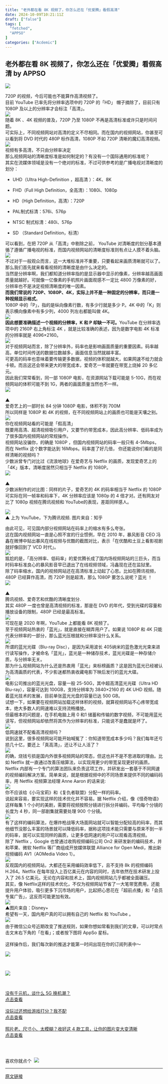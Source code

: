```yaml
---
title: "老外都在看 8K 视频了，你怎么还在「优爱腾」看假高清"
date: 2024-10-09T10:21:11Z
draft: ["false"]
tags: [
  "fetched",
  "APPSO"
]
categories: ["Acdemic"]
---
```

老外都在看 8K 视频了，你怎么还在「优爱腾」看假高清 by APPSO
------
<div><p data-mpa-powered-by="yiban.io"><img data-ratio="0.3427230046948357" data-src="https://mmbiz.qpic.cn/mmbiz_gif/ePTzepwoNWNJ428lhrveurahHmVjI1FMDG4Z0NJ4Oqhkg9VmcLicoPPdrE2BicV5IFd1vWeroAS3tKsy5amTXYBw/640?wx_fmt=gif" data-type="gif" data-w="639" src="https://mmbiz.qpic.cn/mmbiz_gif/ePTzepwoNWNJ428lhrveurahHmVjI1FMDG4Z0NJ4Oqhkg9VmcLicoPPdrE2BicV5IFd1vWeroAS3tKsy5amTXYBw/640?wx_fmt=gif"></p><section><section><span>720P 的视频，今后可能也不能算作高清视频了。</span></section><section><span>目前 YouTube 已率先将分辨率选项中的 720P 的「HD」 帽子摘除了，目前只有 1080P 及以上的分辨率才会标注「高清」。</span></section><section><img data-ratio="0.5046875" data-src="https://mmbiz.qpic.cn/mmbiz_jpg/ePTzepwoNWPKfoEP8haZIm9TB9HVg3OdSQGBkiakARibqqHT8E4wiaicPvda5SoOGeLwfAUvGEjAwSblz1bgV90ic4Q/640?wx_fmt=jpeg" data-type="jpeg" data-w="1280" src="https://mmbiz.qpic.cn/mmbiz_jpg/ePTzepwoNWPKfoEP8haZIm9TB9HVg3OdSQGBkiakARibqqHT8E4wiaicPvda5SoOGeLwfAUvGEjAwSblz1bgV90ic4Q/640?wx_fmt=jpeg"></section><section><span>随着 8K 、4K 视频的普及，720P 乃至 1080P 不再是高清标准或许只是时间问题。</span></section><section><span>可实际上，不同视频网站对高清的定义不尽相同。而在国内的视频网站，你甚至可以看到将 DVD 时代的 480P 标作高清，1080P 不如 720P 清晰的魔幻高清视频。</span></section><section><img data-ratio="0.375" data-src="https://mmbiz.qpic.cn/mmbiz_png/ePTzepwoNWPKfoEP8haZIm9TB9HVg3OdseYG0g1SVMEDTEufZtdT3sGp6XfqF3Ct4X1Hup02XpJxue6VHjgDAA/640?wx_fmt=png" data-type="png" data-w="96" src="https://mmbiz.qpic.cn/mmbiz_png/ePTzepwoNWPKfoEP8haZIm9TB9HVg3OdseYG0g1SVMEDTEufZtdT3sGp6XfqF3Ct4X1Hup02XpJxue6VHjgDAA/640?wx_fmt=png"></section><section><span>视频有多高清，不只由分辨率决定</span><br></section><section><span>那么视频网站的清晰度标准是如何制定的？有没有一个国际通用的标准呢？</span></section><section><span>其实在流媒体领域是没有一个绝对的标准，不过可供参考的是广播电视对清晰度的划分：</span></section><section><ul><li><p><span>UHD（Ultra High-Definition ，超高清 ）：4K、8K</span></p></li><li><p><span>FHD（Full High Definition，全高清）：1080i、1080p</span></p></li><li><p><span>HD（High Definition，高清）：720P</span></p></li><li><p><span>PAL制式标清：576i、576p</span></p></li><li><p><span>NTSC 制式标清：480i、576p</span></p></li><li><p><span>SD （Standard Definition，标清）</span></p></li></ul></section><section><span>可以看到，在把 720P 从「高清」中剔除之前， YouTube 对清晰度的划分基本遵循了遵循广播电视的标准，而国内视频网站的清晰度标准则有点让人摸不着头脑。</span></section><section><img data-ratio="0.564042303172738" data-src="https://mmbiz.qpic.cn/mmbiz_jpg/ePTzepwoNWPKfoEP8haZIm9TB9HVg3Odnz6AJlvVphia72ZKcPIftxh45wG4EhwlO03JmHmJ2H3Hrmb4pQ3ia9xQ/640?wx_fmt=jpeg" data-type="jpeg" data-w="851" src="https://mmbiz.qpic.cn/mmbiz_jpg/ePTzepwoNWPKfoEP8haZIm9TB9HVg3Odnz6AJlvVphia72ZKcPIftxh45wG4EhwlO03JmHmJ2H3Hrmb4pQ3ia9xQ/640?wx_fmt=jpeg"></section><section><span>不过对于一般观众而言，这一大堆标准并不重要，只要看起来画质清晰就可以了。那么我们首先就来看看视频的清晰度是由什么决定的。</span></section><section><span>当然是分辨率啊，我们都知道分辨率指的是显示器中显示的像素，分辨率越高画面质量就越好。可就像一亿像素的手机照片画面观感不一定比 4800 万像素的好，分辨率也不是决定视频清晰度的唯一因素。</span></section><section><span><strong>而我们常说的 720P、1080P、4K，实际上并不是一种固定的分辨率，而只是一种视频显示格式</strong>。</span></section><section><span>1080P 中的「P」，指的是纵向像素行数，有多少行就是多少 P。4K 中的「K」则表示横向像素中有多少列，4000 列左右都能叫做 4K。</span></section><section><img data-ratio="0.6592920353982301" data-src="https://mmbiz.qpic.cn/mmbiz_png/ePTzepwoNWPKfoEP8haZIm9TB9HVg3Od0rxQyAcMic5k4icct5NqnNRcV59EGRS01iaPkWibBVZzOryTGsJ8wExiaLw/640?wx_fmt=png" data-type="png" data-w="678" src="https://mmbiz.qpic.cn/mmbiz_png/ePTzepwoNWPKfoEP8haZIm9TB9HVg3Od0rxQyAcMic5k4icct5NqnNRcV59EGRS01iaPkWibBVZzOryTGsJ8wExiaLw/640?wx_fmt=png"></section><section><span><strong>因此想要准确描述一个视频的分辨率，K 和 P 却缺一不可</strong></span><strong><span>。</span></strong><span>YouTube 在分辨率选项中的 2160P 右上角标注 4K ，就是比较准确的表述，因为是数字电影 4K 标准的分辨率就是 4096×2160。</span></section><section><img data-backh="302" data-backw="514" data-ratio="0.5875486381322957" data-src="https://mmbiz.qpic.cn/mmbiz_jpg/ePTzepwoNWPKfoEP8haZIm9TB9HVg3Od7yRjpsFlglFLUvDeh6l0MjoEuooV5NzFiaBgTJhvLyjYxOQgnDCGBEw/640?wx_fmt=jpeg" data-type="jpeg" data-w="514" src="https://mmbiz.qpic.cn/mmbiz_jpg/ePTzepwoNWPKfoEP8haZIm9TB9HVg3Od7yRjpsFlglFLUvDeh6l0MjoEuooV5NzFiaBgTJhvLyjYxOQgnDCGBEw/640?wx_fmt=jpeg"></section><section><span>对于视频网站而言，除了分辨率外，码率也是影响画面质量的重要因素。码率越高，单位时间传送的数据位数越多，画面信息当然就越丰富。</span></section><section><span>可更高的码率也意味着要传输更多数据，视频的体积就越大，如果网速不给力就会卡顿。而且这还会带来更大的带宽成本，爱奇艺一年就要在带宽上烧掉 20 多亿元。</span></section><section><span>因此我们常常看到，同一部 1080P 电影，在资源网站下载可能是 5-10G，而在视频网站的体积可能不到 1G，两者的画面质量当然也不一样。</span></section><section><img data-backh="562" data-backw="543" data-croporisrc="https://mmbiz.qlogo.cn/mmbiz_jpg/ePTzepwoNWPKfoEP8haZIm9TB9HVg3OdKVzpp4T0hYKgry5oWkB1gN27ibibneIkhbWcd5iaClJFVch6w1vHOgFGg/0?wx_fmt=jpeg" data-cropx1="13.558718861209965" data-cropx2="749.797153024911" data-cropy1="10.846975088967971" data-cropy2="771.491103202847" data-ratio="1.0353260869565217" data-src="https://mmbiz.qpic.cn/mmbiz_jpg/ePTzepwoNWPKfoEP8haZIm9TB9HVg3OdU589OVqenc3TmvaQicvib4ckU3wqmibzRZegn86rLLzGp2BXFXGOlXzeQ/640?wx_fmt=jpeg" data-type="jpeg" data-w="736" src="https://mmbiz.qpic.cn/mmbiz_jpg/ePTzepwoNWPKfoEP8haZIm9TB9HVg3OdU589OVqenc3TmvaQicvib4ckU3wqmibzRZegn86rLLzGp2BXFXGOlXzeQ/640?wx_fmt=jpeg"></section><section><section><section><br></section><section><span>▲</span></section><span>爱奇艺上的一部时长 84 分钟 1080P 电影，体积不到 700M</span></section></section><section><span>所以同样是 1080P 和 4K 的视频，在不同视频网站上的画质也可能是天壤之别。</span></section><section><img data-ratio="0.375" data-src="https://mmbiz.qpic.cn/mmbiz_png/ePTzepwoNWPKfoEP8haZIm9TB9HVg3OdseYG0g1SVMEDTEufZtdT3sGp6XfqF3Ct4X1Hup02XpJxue6VHjgDAA/640?wx_fmt=png" data-type="png" data-w="96" src="https://mmbiz.qpic.cn/mmbiz_png/ePTzepwoNWPKfoEP8haZIm9TB9HVg3OdseYG0g1SVMEDTEufZtdT3sGp6XfqF3Ct4X1Hup02XpJxue6VHjgDAA/640?wx_fmt=png"></section><section><span>你在视频网站看的可能是「假高清」</span></section><section><span>既要用高清、超清视频吸引用户，又要节约带宽成本，因此高分辨率、低码率成为了很多国内视频网站的常规操作。</span></section><section><span>视频网站没骗你，的确是 1080P ，但国内视频网站的码率一般只有 4-5Mbps，而在 Netflix 这个数字能达到 16Mbps。码率差了好几倍， 你还能说你们看的是同样清晰的视频吗？</span></section><section><span>少数派曾专门对比过《流浪地球》在爱奇艺与 Netflix 的画质，发现爱奇艺上的「4K」版本，清晰度居然只相当于 Netflix 的 1080P。</span></section><section><img data-ratio="0.9648148148148148" data-src="https://mmbiz.qpic.cn/mmbiz_jpg/ePTzepwoNWPKfoEP8haZIm9TB9HVg3OdheXpaT3hvDial2jrhqbaAyEkVQa4wKaTYvuq6FWicAarCJsrqSKN2ExQ/640?wx_fmt=jpeg" data-type="jpeg" data-w="1080" src="https://mmbiz.qpic.cn/mmbiz_jpg/ePTzepwoNWPKfoEP8haZIm9TB9HVg3OdheXpaT3hvDial2jrhqbaAyEkVQa4wKaTYvuq6FWicAarCJsrqSKN2ExQ/640?wx_fmt=jpeg"></section><section><section><section><br></section><section><span>▲</span></section><span>少数派制作的对比图：同样的片子，爱奇艺的 4K 的码率相当于 Netflix 的 1080P</span></section></section><section><span>可实际在同一帧率和码率下，4K 分辨率应该是 1080p 的 4 倍才对。还有网友对比了 1080p 视频在腾讯视频和 YouTube的表现，差距同样感人。</span></section><p><img data-ratio="0.9859375" data-s="300,640" data-src="https://mmbiz.qpic.cn/mmbiz_jpg/ePTzepwoNWPKfoEP8haZIm9TB9HVg3OdSvkGLpjR3qDotxByseg3cpmo4P9ib0Kx1Uh8sJW1z4x7JUNpY6OsGmg/640?wx_fmt=jpeg" data-type="jpeg" data-w="1280" src="https://mmbiz.qpic.cn/mmbiz_jpg/ePTzepwoNWPKfoEP8haZIm9TB9HVg3OdSvkGLpjR3qDotxByseg3cpmo4P9ib0Kx1Uh8sJW1z4x7JUNpY6OsGmg/640?wx_fmt=jpeg"><br><span><span>▲</span> 上为 YouTube，下为腾讯视频. 图片来自：知乎</span></p><section><span>由此可见，可见国内部分视频网站在码率上的缩水有多么夸张。</span></section><section><span>这在国内视频网站一直是心照不宣的行业惯例，早在 2010 年，暴风影音 CEO 冯鑫在微博中贴出暴风在线视频与优酷的截图对比，表示「在优酷和土豆上看影视剧就好像回到了 VCD 时代」。</span></section><section><img data-backh="550" data-backw="347" data-ratio="1.585014409221902" data-src="https://mmbiz.qpic.cn/mmbiz_jpg/ePTzepwoNWPKfoEP8haZIm9TB9HVg3Od7cH61u1MicE7TjqiagMzFxbtG7Qic5OrOrUatma31Gwtyib4m0fZviadOlA/640?wx_fmt=jpeg" data-type="jpeg" data-w="347" src="https://mmbiz.qpic.cn/mmbiz_jpg/ePTzepwoNWPKfoEP8haZIm9TB9HVg3Od7cH61u1MicE7TjqiagMzFxbtG7Qic5OrOrUatma31Gwtyib4m0fZviadOlA/640?wx_fmt=jpeg"></section><section><span>尴尬的是，「高分辨率、低码率」的爱优腾长成了国内场视频网站的三巨头，而当时码率标准良心的暴风影音早已退出了在线视频领域，冯鑫现在还在监狱里。</span></section><section><span>除了码率缩水，国内的视频网站还在高清标准上动起了心思。比如在腾讯视频，480P 已经算作高清，而 720P 则是超清，那么 1080P 要怎么说呢？蓝光 ！</span></section><section><img data-backh="324" data-backw="488" data-ratio="0.6639344262295082" data-src="https://mmbiz.qpic.cn/mmbiz_jpg/ePTzepwoNWPKfoEP8haZIm9TB9HVg3OdccTBe8m24icTAgjDSgahNq0JVyavbPcDn2xfwLLibL1LrZQAupFakiaYw/640?wx_fmt=jpeg" data-type="jpeg" data-w="488" src="https://mmbiz.qpic.cn/mmbiz_jpg/ePTzepwoNWPKfoEP8haZIm9TB9HVg3OdccTBe8m24icTAgjDSgahNq0JVyavbPcDn2xfwLLibL1LrZQAupFakiaYw/640?wx_fmt=jpeg"></section><section><section><section><br></section><section><span>▲</span></section><span>腾讯视频、爱奇艺和优酷的清晰度划分.</span></section></section><section><span>其实 480P 一度也曾是高清视频的标准，那是在 DVD 的年代，受到光碟的容量和播放设备的限制，480P 已经是最高标准。</span></section><section><img data-backh="324" data-backw="422" data-ratio="0.7677725118483413" data-src="https://mmbiz.qpic.cn/mmbiz_gif/ePTzepwoNWPKfoEP8haZIm9TB9HVg3Odot1piaIegAlBc28JwVkq6u656VjpQc0xISX6gtZhXvqa3YYH6V2gEBQ/640?wx_fmt=gif" data-type="gif" data-w="422" src="https://mmbiz.qpic.cn/mmbiz_gif/ePTzepwoNWPKfoEP8haZIm9TB9HVg3Odot1piaIegAlBc28JwVkq6u656VjpQc0xISX6gtZhXvqa3YYH6V2gEBQ/640?wx_fmt=gif"></section><section><span>可现在是 2020 年啊，YouTube 上都能看 8K 视频了。</span></section><section><span>至于视频网站热衷的「蓝光」，就是直接在糊弄用户了。如果说 1080P 和 4K 只能代表分辨率的一部分，那么蓝光压根就和分辨率没什么关系。</span></section><section><img data-ratio="0.7679012345679013" data-src="https://mmbiz.qpic.cn/mmbiz_jpg/ePTzepwoNWPKfoEP8haZIm9TB9HVg3Odb9KbkfIQdGxe7CaFxpGp1txjKpQQR0DbWnBEqSVxdJFhIKcKpBd1qA/640?wx_fmt=jpeg" data-type="jpeg" data-w="810" src="https://mmbiz.qpic.cn/mmbiz_jpg/ePTzepwoNWPKfoEP8haZIm9TB9HVg3Odb9KbkfIQdGxe7CaFxpGp1txjKpQQR0DbWnBEqSVxdJFhIKcKpBd1qA/640?wx_fmt=jpeg"></section><section><span>所谓的蓝光光碟（Blu-ray Disc），是因为采用波长 405纳米的蓝色激光光束来进行读写操作，才被命名「蓝光」，蓝光是一种储存技术，蓝光光碟是一种存储介质，与分辨率无关。</span></section><section><span>那为什么视频网站为什么还是热衷用「蓝光」来标榜画质？这是因为蓝光已经被认为高清画质的代表，不少影迷都热衷收藏电影下映后发行的蓝光大碟。</span></section><section><img data-backh="382" data-backw="512" data-ratio="0.74609375" data-src="https://mmbiz.qpic.cn/mmbiz_jpg/ePTzepwoNWPKfoEP8haZIm9TB9HVg3OdC1cZnGYsCvGQZx4JM6ekXLbqzXO8BVPujhBXBgQMbSZqhSSNmEBwnQ/640?wx_fmt=jpeg" data-type="jpeg" data-w="512" src="https://mmbiz.qpic.cn/mmbiz_jpg/ePTzepwoNWPKfoEP8haZIm9TB9HVg3OdC1cZnGYsCvGQZx4JM6ekXLbqzXO8BVPujhBXBgQMbSZqhSSNmEBwnQ/640?wx_fmt=jpeg"></section><section><span>电影公司推出的蓝光光盘，容量一般 25-50G，其中超高清蓝光光碟（Ultra HD Blu-ray），容量可达到 100GB，支持分辨率为 3840×2160 的 4K UHD 视频。随着蓝光技术的发展，目前单张蓝光光盘的容量已达 500 GB。</span></section><section><span>试想一下，如果要在视频网站加载这样体积的视频，就算视频网站不心疼带宽成本，绝大多数人的网速难以支持流畅播放。</span></section><section><span>但最根本的问题是，在手机电脑上用 0 和1 储蓄和传输的数字视频，不可能用蓝光读写，但视频网站却依然将其作为分辨率的标准，只能说不是蠢就是坏了。</span></section><section><img data-ratio="0.375" data-src="https://mmbiz.qpic.cn/mmbiz_png/ePTzepwoNWPKfoEP8haZIm9TB9HVg3OdseYG0g1SVMEDTEufZtdT3sGp6XfqF3Ct4X1Hup02XpJxue6VHjgDAA/640?wx_fmt=png" data-type="png" data-w="96" src="https://mmbiz.qpic.cn/mmbiz_png/ePTzepwoNWPKfoEP8haZIm9TB9HVg3OdseYG0g1SVMEDTEufZtdT3sGp6XfqF3Ct4X1Hup02XpJxue6VHjgDAA/640?wx_fmt=png"></section><section><span>低网速就不配看高清视频吗？<br></span></section><section><span>说到这里，很多视频网站可能开始喊冤了：你知道带宽成本多少吗？我们每年还亏损几十亿，要还上「真高清」，还让不让人活了？</span></section><section><img data-croporisrc="https://mmbiz.qlogo.cn/mmbiz_jpg/ePTzepwoNWPKfoEP8haZIm9TB9HVg3OdVjXfKnp6k6CEmj8GMJP1tNswd1xgzia2IWSXxWEkTiciaPu4v677D6Yuw/0?wx_fmt=jpeg" data-cropx1="0" data-cropx2="1080" data-cropy1="144.12811387900354" data-cropy2="474.661921708185" data-ratio="0.30648148148148147" data-src="https://mmbiz.qpic.cn/mmbiz_jpg/ePTzepwoNWPKfoEP8haZIm9TB9HVg3OdZJKEavlkRgEIYFNtJgib5Qyoibtic063IWkXyt76foEmCeSoPyzH4XwiaA/640?wx_fmt=jpeg" data-type="jpeg" data-w="1080" src="https://mmbiz.qpic.cn/mmbiz_jpg/ePTzepwoNWPKfoEP8haZIm9TB9HVg3OdZJKEavlkRgEIYFNtJgib5Qyoibtic063IWkXyt76foEmCeSoPyzH4XwiaA/640?wx_fmt=jpeg"></section><section><span>的确，烧钱亏损是国内外很多视频网站的常态，但这也并不是不思进取的理由。比如 Netflix 就一直通过改善压缩算法，以实现用更少的带宽呈现更好的画质。</span></section><section><span>Netflix 内部有一个专门的算法团队来负责这项工作，并研发出一套基于不同网速的视频编码解决方案。简单来说，就是根据视频中的不同场景来提供不同的编码码率，用 Netflix 视频算法经理 Anne Aaron 的话来说:</span></section><section><section><img data-ratio="0.7727272727272727" data-src="https://mmbiz.qpic.cn/mmbiz_png/ePTzepwoNWPKfoEP8haZIm9TB9HVg3OdoGJ6j0MRicQtxxnFElqUSzzjthO7jibWc2qZ51c4D1uW3WoU7ia6fAkcw/640?wx_fmt=png" data-type="png" data-w="66" src="https://mmbiz.qpic.cn/mmbiz_png/ePTzepwoNWPKfoEP8haZIm9TB9HVg3OdoGJ6j0MRicQtxxnFElqUSzzjthO7jibWc2qZ51c4D1uW3WoU7ia6fAkcw/640?wx_fmt=png"></section><section><section><span>你不应该给《小马宝莉》和《复仇者联盟》分配一样的码率。</span></section></section></section><section><span>说起来容易，要实现这样的技术优化并不容易。据 Netflix 介绍，像《怪奇物语》这样每集 1 个小时的美剧，需要将视频按照分镜进行拆分并编码，平均每个分镜的长度为 4 秒，同一部剧集就需要处理 900 个分镜。</span></section><section><img data-ratio="0.6122448979591837" data-src="https://mmbiz.qpic.cn/mmbiz_jpg/ePTzepwoNWPKfoEP8haZIm9TB9HVg3OdV4xZErG5d2DFv3vm9pnTdj9VYvia53Iozbj5VcYQelY5Tyicicu0WEsEw/640?wx_fmt=jpeg" data-type="jpeg" data-w="980" src="https://mmbiz.qpic.cn/mmbiz_jpg/ePTzepwoNWPKfoEP8haZIm9TB9HVg3OdV4xZErG5d2DFv3vm9pnTdj9VYvia53Iozbj5VcYQelY5Tyicicu0WEsEw/640?wx_fmt=jpeg"></section><section><span>有了这样的编码算法，在爆炸枪战等大场面网站就可以智能分配较高的码率，而其他细节没那么丰富的场景就可以降低码率，据称这项技术能只需要与原来不到一半的码率，就可以实现同样的画质，让更多低网速的用户可以观看高清视频。</span></section><section><span>除了 Netflix ，Google 也曾通过收购视频编码公司 On2 来研发新的编码技术，并和苹果、微软 Netflix 等厂商组成开放媒体联盟 Alliance for Open Medi，推出新视频编码 AV1（AOMedia Video 1）。</span></section><section><img data-ratio="0.6666666666666666" data-src="https://mmbiz.qpic.cn/mmbiz_jpg/ePTzepwoNWPKfoEP8haZIm9TB9HVg3OduJQUnpK2XsQfogRq8Drc9FtlqQIeQOxZTFvUXldicAmrsnoxONE2BjA/640?wx_fmt=jpeg" data-type="jpeg" data-w="3840" src="https://mmbiz.qpic.cn/mmbiz_jpg/ePTzepwoNWPKfoEP8haZIm9TB9HVg3OduJQUnpK2XsQfogRq8Drc9FtlqQIeQOxZTFvUXldicAmrsnoxONE2BjA/640?wx_fmt=jpeg"></section><section><span>反观国内的视频网站，大都还在采用编码效率低下，且不支持 8k 的视频编码 H.264。Netflix 在每年投入上百亿美元在内容的同时，去年依然在技术研发上投入了 26.5 亿美元。无论在内容和技术上，国内视频网站几乎都被全面碾压。</span></section><section><span>其实，像 Netflix这样的技术优化，不仅为视频网站节省了一大笔带宽费用，还能提升用户体验，吸引更多下沉市场的用户，比起把心思花在「超前点播」和「会员专属广告」，这反而可能更加有效。</span></section><section><span><img data-ratio="0.6664285714285715" data-src="https://mmbiz.qpic.cn/mmbiz_jpg/ePTzepwoNWPKfoEP8haZIm9TB9HVg3Odjor8x7zBqaiczGy1j00YhwAMEJbGrI79cKfib0nJanzeNJUaXt8hb08w/640?wx_fmt=jpeg" data-type="jpeg" data-w="1400" src="https://mmbiz.qpic.cn/mmbiz_jpg/ePTzepwoNWPKfoEP8haZIm9TB9HVg3Odjor8x7zBqaiczGy1j00YhwAMEJbGrI79cKfib0nJanzeNJUaXt8hb08w/640?wx_fmt=jpeg"><br></span><span>▲图</span><span>片来自：</span><span>Disney+</span></section><section><span>希望有一天，国内用户真的可以拥有自己的 Netflix 和 YouTube 。</span></section><section><section><img data-ratio="1" data-src="https://mmbiz.qpic.cn/mmbiz_jpg/ePTzepwoNWO1ANriajU0R5ic6UKCztPeGCUyzZpk3ghlUnOVwWmSwuhVSnialNAaicVvdbJ3Af9N16I6X9LcDdgWug/640?wx_fmt=jpeg" data-type="jpeg" data-w="141" src="https://mmbiz.qpic.cn/mmbiz_jpg/ePTzepwoNWO1ANriajU0R5ic6UKCztPeGCUyzZpk3ghlUnOVwWmSwuhVSnialNAaicVvdbJ3Af9N16I6X9LcDdgWug/640?wx_fmt=jpeg"> </section><section><section>由于微信公众号近期改变了推送规则，如果你想如常看到我们的文章，可以时常点击文末右下角的「在看」；或者按下图将 AppSo 星标。<br><br>这样操作后，我们每次新的推送才能第一时间出现在你的订阅列表中～</section></section></section><p><img data-backh="337" data-backw="578" data-cropselx1="0" data-cropselx2="578" data-cropsely1="0" data-cropsely2="271" data-ratio="0.5837245696400626" data-s="300,640" data-src="https://mmbiz.qpic.cn/mmbiz_gif/ePTzepwoNWNJ428lhrveurahHmVjI1FM1ubseYkJibqHjjicYLejQ52jnfEibhWJicV6ibcOZ5tW8mDSxJmloGRO1jQ/640?wx_fmt=gif" data-type="gif" data-w="639" src="https://mmbiz.qpic.cn/mmbiz_gif/ePTzepwoNWNJ428lhrveurahHmVjI1FM1ubseYkJibqHjjicYLejQ52jnfEibhWJicV6ibcOZ5tW8mDSxJmloGRO1jQ/640?wx_fmt=gif"></p><p><br></p><p><img data-backh="34" data-backw="574" data-before-oversubscription-url="https://mmbiz.qpic.cn/mmbiz_png/ePTzepwoNWP6atm15Vmt7ZmHFOlLs0YoaVMrFwvsZPPsvFibo6TqkxoXznReYPREL3jTiax5iaX8og18qiaiagfIl5Q/640?wx_fmt=png" data-cropselx1="0" data-cropselx2="574" data-cropsely1="0" data-cropsely2="34" data-ratio="0.1206896551724138" data-s="300,640" data-src="https://mmbiz.qpic.cn/mmbiz_png/ePTzepwoNWNKwJjZAjxpoG8Eral4pK159zHumKraDdRSib8X98OeZQcWpvl1wFBglD3FeoF8dg5mKaOjcrON10Q/640?wx_fmt=png" data-type="png" data-w="348" src="https://mmbiz.qpic.cn/mmbiz_png/ePTzepwoNWNKwJjZAjxpoG8Eral4pK159zHumKraDdRSib8X98OeZQcWpvl1wFBglD3FeoF8dg5mKaOjcrON10Q/640?wx_fmt=png"></p><p><br></p><section><section><section><section><section><a href="http://mp.weixin.qq.com/s?__biz=MjM5MjAyNDUyMA==&amp;mid=2650546704&amp;idx=1&amp;sn=2d4b259c6ceb5ccad5974420964ac6c0&amp;chksm=bea410b789d399a17fa533472006a050b984053820eab026fbe1145622e6b8d7b0c05883703d&amp;token=1394316534&amp;lang=zh_CN&amp;scene=21#wechat_redirect" data-linktype="2"><section>没有千元机，谈什么 5G 换机潮？</section><section><section>点击查看</section></section></a></section><a href="http://mp.weixin.qq.com/s?__biz=MjM5MjAyNDUyMA==&amp;mid=2650546704&amp;idx=1&amp;sn=2d4b259c6ceb5ccad5974420964ac6c0&amp;chksm=bea410b789d399a17fa533472006a050b984053820eab026fbe1145622e6b8d7b0c05883703d&amp;token=1394316534&amp;lang=zh_CN&amp;scene=21#wechat_redirect" data-linktype="2"><section><br></section></a></section></section><section><section><section><a href="http://mp.weixin.qq.com/s?__biz=MjM5MjAyNDUyMA==&amp;mid=2650545067&amp;idx=1&amp;sn=d2ee42a9e5d0f27e87a81d0af523c873&amp;chksm=bea4290c89d3a01ab7f97b2b9d7347ca2f4b6670e1f8d345e4543f7085cf753e67bd88a9db1e&amp;token=1394316534&amp;lang=zh_CN&amp;scene=21#wechat_redirect" data-linktype="2"><section>没玩过还想给游戏打分？我不配</section><section><section>点击查看</section></section></a></section><a href="http://mp.weixin.qq.com/s?__biz=MjM5MjAyNDUyMA==&amp;mid=2650545067&amp;idx=1&amp;sn=d2ee42a9e5d0f27e87a81d0af523c873&amp;chksm=bea4290c89d3a01ab7f97b2b9d7347ca2f4b6670e1f8d345e4543f7085cf753e67bd88a9db1e&amp;token=1394316534&amp;lang=zh_CN&amp;scene=21#wechat_redirect" data-linktype="2"><section><br></section></a></section></section><section><section><section><a href="http://mp.weixin.qq.com/s?__biz=MjM5MjAyNDUyMA==&amp;mid=2650545995&amp;idx=1&amp;sn=d686e7244b9496f5fcb282d1fcf5b63a&amp;chksm=bea42dec89d3a4faaa06efd2f49fdbaabaa9c78d7cb3bc8e997ce83e4ba939a1af436d2417ec&amp;token=1394316534&amp;lang=zh_CN&amp;scene=21#wechat_redirect" data-linktype="2"><section>照片老、尺寸小、太模糊？收好这 4 款工具，让你的图片变大变清晰</section><section><section>点击查看</section></section></a></section><a href="http://mp.weixin.qq.com/s?__biz=MjM5MjAyNDUyMA==&amp;mid=2650545995&amp;idx=1&amp;sn=d686e7244b9496f5fcb282d1fcf5b63a&amp;chksm=bea42dec89d3a4faaa06efd2f49fdbaabaa9c78d7cb3bc8e997ce83e4ba939a1af436d2417ec&amp;token=1394316534&amp;lang=zh_CN&amp;scene=21#wechat_redirect" data-linktype="2"><section><br></section></a></section></section></section></section><p><br></p><p><span>喜欢你就点个</span><span>  </span><img data-cropselx1="0" data-cropselx2="48" data-cropsely1="0" data-cropsely2="28" data-ratio="0.6666666666666666" data-src="https://mmbiz.qpic.cn/mmbiz_gif/ePTzepwoNWNJ428lhrveurahHmVjI1FMaJWWibXT6P7CdibSkQsh3p5Q27bFjh8V25x6iaApj8Bzz3DibFkNSOnYzA/640?wx_fmt=gif" data-type="gif" data-w="48" src="https://mmbiz.qpic.cn/mmbiz_gif/ePTzepwoNWNJ428lhrveurahHmVjI1FMaJWWibXT6P7CdibSkQsh3p5Q27bFjh8V25x6iaApj8Bzz3DibFkNSOnYzA/640?wx_fmt=gif"></p></section></div>  
<hr>
<a href="https://mp.weixin.qq.com/s/0zdjww8wI0cW89ru9C1e6Q",target="_blank" rel="noopener noreferrer">原文链接</a>
